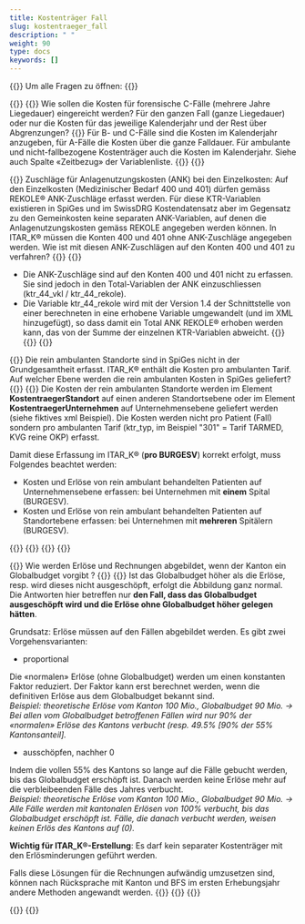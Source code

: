 ```yaml
---
title: Kostenträger Fall 
slug: kostentraeger_fall
description: " "
weight: 90
type: docs
keywords: []
---
```


{{<faqBlock>}}
Um alle Fragen zu öffnen: {{<collapsibleGroupCommand groupId="kostentraeger">}}

{{<numberedList>}}
{{<listItem>}}
Wie sollen die Kosten für forensische C-Fälle (mehrere Jahre Liegedauer) eingereicht werden? Für den ganzen Fall (ganze Liegedauer) oder nur die Kosten für das jeweilige Kalenderjahr und der Rest über Abgrenzungen?
{{<collapsibleBlock groupId="kostentraeger">}}
Für B- und C-Fälle sind die Kosten im Kalenderjahr anzugeben, für A-Fälle die Kosten über die ganze Falldauer. Für ambulante und nicht-fallbezogene Kostenträger auch die Kosten im Kalenderjahr. Siehe auch Spalte «Zeitbezug» der Variablenliste.
{{</collapsibleBlock>}}
{{</listItem>}}

{{<listItem>}}
Zuschläge für Anlagenutzungskosten (ANK) bei den Einzelkosten:  Auf den Einzelkosten (Medizinischer Bedarf 400 und 401) dürfen gemäss REKOLE® ANK-Zuschläge erfasst werden. Für diese KTR-Variablen existieren in SpiGes und im SwissDRG Kostendatensatz aber im Gegensatz zu den Gemeinkosten keine separaten ANK-Variablen, auf denen die Anlagenutzungskosten gemäss REKOLE angegeben werden können. In ITAR_K® müssen die Konten 400 und 401 ohne ANK-Zuschläge angegeben werden. Wie ist mit diesen ANK-Zuschlägen auf den Konten 400 und 401 zu verfahren?
{{<collapsibleBlock groupId="kostentraeger">}}
{{<markdown>}}

-	Die ANK-Zuschläge sind auf den Konten 400 und 401 nicht zu erfassen. Sie sind jedoch in den Total-Variablen der ANK einzuschliessen (ktr_44_vkl / ktr_44_rekole).
-	Die Variable ktr_44_rekole wird mit der Version 1.4 der Schnittstelle von einer berechneten in eine erhobene Variable umgewandelt (und im XML hinzugefügt), so dass damit ein Total ANK REKOLE® erhoben werden kann, das von der Summe der einzelnen KTR-Variablen abweicht.
{{</markdown>}}
{{</collapsibleBlock>}}
{{</listItem>}}

{{<listItem>}}
Die rein ambulanten Standorte sind in SpiGes nicht in der Grundgesamtheit erfasst. ITAR_K® enthält die Kosten pro ambulanten Tarif. Auf welcher Ebene werden die rein ambulanten Kosten in SpiGes geliefert?
{{<collapsibleBlock groupId="kostentraeger">}}
{{<markdown>}}
Die Kosten der rein ambulanten Standorte werden im Element **KostentraegerStandort** auf einen anderen Standortsebene oder im Element **KostentraegerUnternehmen** auf Unternehmensebene geliefert werden (siehe fiktives xml Beispiel). Die Kosten werden nicht pro Patient (Fall) sondern pro ambulanten Tarif (ktr_typ, im Beispiel "301" = Tarif TARMED, KVG reine OKP) erfasst.

Damit diese Erfassung im ITAR_K® (**pro BURGESV**) korrekt erfolgt, muss Folgendes beachtet werden:

- Kosten und Erlöse von rein ambulant behandelten Patienten auf Unternehmensebene erfassen: bei Unternehmen mit **einem** Spital (BURGESV).
- Kosten und Erlöse von rein ambulant behandelten Patienten auf Standortebene erfassen: bei Unternehmen mit **mehreren** Spitälern (BURGESV).

{{<insertImage image="xml_tarifambu.png" class="edge max-w-70">}}
{{</markdown>}}
{{</collapsibleBlock>}}
{{</listItem>}}

{{<listItem>}}
Wie werden Erlöse und Rechnungen abgebildet, wenn der Kanton ein Globalbudget vorgibt ?
{{<collapsibleBlock groupId="kostentraeger">}}
{{<markdown>}}
Ist das Globalbudget höher als die Erlöse, resp. wird dieses nicht ausgeschöpft, erfolgt die Abbildung ganz normal. Die Antworten hier betreffen nur **den Fall, dass das Globalbudget ausgeschöpft wird und die Erlöse ohne Globalbudget höher gelegen hätten**. 

Grundsatz: Erlöse müssen auf den Fällen abgebildet werden.
Es gibt zwei Vorgehensvarianten:
- proportional

Die «normalen» Erlöse (ohne Globalbudget) werden um einen konstanten Faktor reduziert. Der Faktor kann erst berechnet werden, wenn die definitiven Erlöse aus dem Globalbudget bekannt sind.  
_Beispiel: theoretische Erlöse vom Kanton 100 Mio., Globalbudget 90 Mio. -> Bei allen vom Globalbudget betroffenen Fällen wird nur 90% der «normalen» Erlöse des Kantons verbucht (resp. 49.5% [90% der 55% Kantonsanteil]._

- ausschöpfen, nachher 0

Indem die vollen 55% des Kantons so lange auf die Fälle gebucht werden, bis das Globalbudget erschöpft ist. Danach werden keine Erlöse mehr auf die verbleibeenden Fälle des Jahres verbucht.  
_Beispiel: theoretische Erlöse vom Kanton 100 Mio., Globalbudget 90 Mio. -> Alle Fälle werden mit kantonalen Erlösen von 100% verbucht, bis das Globalbudget erschöpft ist. Fälle, die danach verbucht werden, weisen keinen Erlös des Kantons auf (0)._

**Wichtig für ITAR_K®-Erstellung**: Es darf kein separater Kostenträger mit den Erlösminderungen geführt werden.

Falls diese Lösungen für die Rechnungen aufwändig umzusetzen sind, können nach Rücksprache mit Kanton und BFS im ersten Erhebungsjahr andere Methoden angewandt werden. 
{{</markdown>}}
{{</collapsibleBlock>}}
{{</listItem>}}

{{</numberedList>}}
{{</faqBlock>}}
